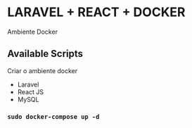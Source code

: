 # LARAVEL + REACT + DOCKER

Ambiente Docker

## Available Scripts

Criar o ambiente docker 
- Laravel
- React JS
- MySQL

### `sudo docker-compose up -d`


